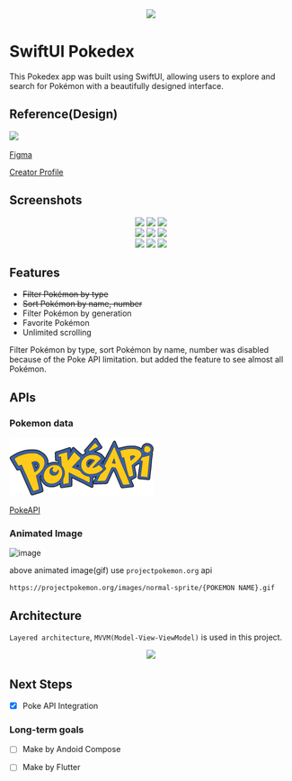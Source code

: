 
<div align="center">
    <img src="https://github.com/Origogi/Origogi/assets/35194820/9e949040-9ce2-43dc-a68d-19e0eccea54e">
</a>
</div>

# SwiftUI Pokedex

This Pokedex app was built using SwiftUI, allowing users to explore and search for Pokémon with a beautifully designed interface.

## Reference(Design)

<div>
<img src="https://github.com/Origogi/leetcode/assets/35194820/874ee8bb-336c-4278-aa52-5c6f3b578e56" width="30%">
</a>
</div>

[Figma](https://www.figma.com/community/file/1202971127473077147)

[Creator Profile](https://www.linkedin.com/in/junior-saraiva/)

## Screenshots

<div align="center">
    <img src="https://github.com/Origogi/ios-swiftui-pokedex/assets/35194820/06f9c332-e696-4bd6-89a7-263a15f44d2e" width="25%">
    <img src="https://github.com/Origogi/ios-swiftui-pokedex/assets/35194820/17d6d728-4e28-42ea-aff7-8a358d4da1c5" width="25%">
    <img src="https://github.com/Origogi/ios-swiftui-pokedex/assets/35194820/2d9cde3f-7329-4f99-b96b-2e36958b30a7" width="25%">
</a>
</div>
<div align="center">
    <img src="https://github.com/Origogi/ios-swiftui-pokedex/assets/35194820/c77378a7-3058-4385-ab7a-6d62ef2dcb78" width="25%">
    <img src="https://github.com/Origogi/Origogi/assets/35194820/8b55fb8a-0236-4108-a70f-c73c948aaa76" width="25%">
    <img src="https://github.com/Origogi/Origogi/assets/35194820/4a702d0e-380d-4fff-941d-bcb11876377c" width="25%">
</a>
</div>
<div align="center">
    <img src="https://github.com/Origogi/Origogi/assets/35194820/906c3a3e-4c29-4c83-9acc-b7ba380f679f" width="25%">
    <img src="https://github.com/Origogi/Origogi/assets/35194820/207e6dc9-7399-4b92-a2c6-405bd243ab40" width="25%">
    <img src="https://github.com/Origogi/ios-swiftui-pokedex/assets/35194820/99d6dc55-386b-4465-ba6c-45ab66c7ea9c" width="25%">
</a>
</div>

## Features

- ~~Filter Pokémon by type~~
- ~~Sort Pokémon by name, number~~
- Filter Pokémon by generation
- Favorite Pokémon
- Unlimited scrolling

Filter Pokémon by type, sort Pokémon by name, number was disabled because of the Poke API limitation. but added the feature to see almost all Pokémon.

## APIs

### Pokemon data

![](https://raw.githubusercontent.com/PokeAPI/media/master/logo/pokeapi_256.png)

[PokeAPI](https://pokeapi.co/)

### Animated Image

![image](https://projectpokemon.org/images/normal-sprite/bulbasaur.gif)

above animated image(gif) use `projectpokemon.org` api
                                                                                                                                                                                                                                                                                                                                                                                                                                                                                                                                                                                                                                                                                                                                                                                                                                                                                                                                                                                                                                                              
```
https://projectpokemon.org/images/normal-sprite/{POKEMON NAME}.gif
```

## Architecture

`Layered architecture`, `MVVM(Model-View-ViewModel)` is used in this project.

<div align="center">
    <img src="https://github.com/Origogi/Origogi/assets/35194820/7074b560-0972-4880-a591-de4b88e7996f" width="80%">

</a>
</div>

## Next Steps

- [x] Poke API Integration

### Long-term goals

- [ ] Make by Andoid Compose
- [ ] Make by Flutter


